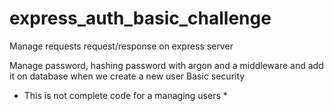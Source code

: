 # express_auth_basic_challenge

Manage requests request/response on express server

Manage password, hashing password with argon and a middleware and add it on database when we create a new user
Basic security

* This is not complete code for a managing users *
